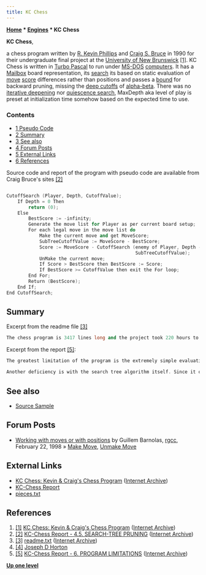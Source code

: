 ```yaml
---
title: KC Chess
---
```

**[Home](Home "Home") \* [Engines](Engines "Engines") \* KC Chess**


**KC Chess**,  

a chess program written by [R. Kevin Phillips](R._Kevin_Phillips "R. Kevin Phillips") and [Craig S. Bruce](Craig_S._Bruce "Craig S. Bruce") in 1990 for their undergraduate final project at the [University of New Brunswick](https://en.wikipedia.org/wiki/University_of_New_Brunswick)
<a id="cite-note-1" href="#cite-ref-1">[1]</a>. KC Chess is written in [Turbo Pascal](Pascal#TurboPascal "Pascal") to run under [MS-DOS](MS-DOS "MS-DOS") [computers](IBM_PC "IBM PC"). It has a [Mailbox](Mailbox "Mailbox") board representation, its [search](Search "Search") its based on static evaluation of [move](Moves "Moves") [score](Score "Score") differences rather than positions and passes a [bound](Bound "Bound") for backward pruning, missing the [deep cutoffs](Beta-Cutoff "Beta-Cutoff") of [alpha-beta](Alpha-Beta "Alpha-Beta"). There was no [iterative deepening](Iterative_Deepening "Iterative Deepening") nor [quiescence search](Quiescence_Search "Quiescence Search"), MaxDepth aka level of play is preset at initialization time somehow based on the expected time to use. 



### Contents


* [1 Pseudo Code](#pseudo-code)
* [2 Summary](#summary)
* [3 See also](#see-also)
* [4 Forum Posts](#forum-posts)
* [5 External Links](#external-links)
* [6 References](#references)






Source code and report of the program with pseudo code are available from Craig Bruce's sites <a id="cite-note-2" href="#cite-ref-2">[2]</a>




```C++

CutoffSearch (Player, Depth, CutoffValue);
    If Depth = 0 Then
        return (0);
    Else
        BestScore := -infinity;
        Generate the move list for Player as per current board setup;
        For each legal move in the move list do
            Make the current move and get MoveScore;
            SubTreeCutoffValue := MoveScore - BestScore;
            Score := MoveScore - CutoffSearch (enemy of Player, Depth - 1,
                                               SubTreeCutoffValue);
            UnMake the current move;
            If Score > BestScore then BestScore := Score;
            If BestScore >= CutoffValue then exit the For loop;
        End For;
        Return (BestScore);
    End If;
End CutoffSearch;

```

## Summary


Excerpt from the readme file <a id="cite-note-3" href="#cite-ref-3">[3]</a>




```C++
The chess program is 3417 lines long and the project took 220 hours to complete.  The work was carried out from JAN - APR 1990 as our CS 4993 undergraduate project.  The program may be distributed freely and is considered [Public Domain](https://en.wikipedia.org/wiki/Public_domain) software. A 30 page written report was also produced and submitted with the rest of the work to Dr. J. D. Horton <a id="cite-note-4" href="#cite-ref-4">[4]</a> who was our project supervisor. 

```

Excerpt from the report <a id="cite-note-5" href="#cite-ref-5">[5]</a>:




```C++
The greatest limitation of the program is the extremely simple evaluation of a given move. The score is determined exclusively by the number of value points assigned to the piece that is taken. If no piece is taken then no points are awarded. As implemented, the positional evaluation plays only a small roll in selecting a move. A better positional evaluator, which takes into account such things as attack strategy and special situations requiring special actions, etc. should be combined with a better capture value to calculate the value at all nodes in the search tree. A better capture value would take into account the fact that the material value of the piece varies with the stage and balance of the game. The combination of material and position values should be consistent with the strategy and circumstances of the game. Of course this was beyond the scope of this project (not to mention our own skill and knowledge of chess). This could be a future enhancement.

```


```C++
Another deficiency is with the search tree algorithm itself. Since it only searches to a certain depth, it may attempt to push an inevitable loss out of its sight by sacrificing a less valuable piece to 'save' the greater valued one. This is known as the [Horizon Effect](Horizon_Effect "Horizon Effect") and is an inevitable consequence of the limited search. The only solution is to increase the search depth. This often would only serve to move the horizon a little father down the road. The solution to this problem is also beyond the scope of this project. 

```

## See also


* [Source Sample](Pascal#SourceSample "Pascal")


## Forum Posts


* [Working with moves or with positions](https://groups.google.com/d/msg/rec.games.chess.computer/EQxCixpytBg/e1R0a7u1WMsJ) by Guillem Barnolas, [rgcc](Computer_Chess_Forums "Computer Chess Forums"), February 22, 1998 » [Make Move](Make_Move "Make Move"), [Unmake Move](Unmake_Move "Unmake Move")


## External Links


* [KC Chess: Kevin & Craig's Chess Program](https://web.archive.org/web/20120411173812/http://www.csbruce.com/~csbruce/chess/) ([Internet Archive](https://en.wikipedia.org/wiki/Internet_Archive))
* [KC-Chess Report](https://web.archive.org/web/20120414114219/http://www.csbruce.com/~csbruce/chess/report.html)
* [pieces.txt](https://web.archive.org/web/20120414024548/http://www.csbruce.com/~csbruce/chess/pieces.txt)


## References


1. <a id="cite-ref-1" href="#cite-note-1">[1]</a> [KC Chess: Kevin & Craig's Chess Program](https://web.archive.org/web/20120411173812/http://www.csbruce.com/~csbruce/chess/) ([Internet Archive](https://en.wikipedia.org/wiki/Internet_Archive))
2. <a id="cite-ref-2" href="#cite-note-2">[2]</a> [KC-Chess Report - 4.5. SEARCH-TREE PRUNING](https://web.archive.org/web/20120414114219/http://www.csbruce.com/~csbruce/chess/report.html) ([Internet Archive](https://en.wikipedia.org/wiki/Internet_Archive))
3. <a id="cite-ref-3" href="#cite-note-3">[3]</a> [readme.txt](https://web.archive.org/web/20120414114214/http://www.csbruce.com/~csbruce/chess/readme.txt) ([Internet Archive](https://en.wikipedia.org/wiki/Internet_Archive))
4. <a id="cite-ref-4" href="#cite-note-4">[4]</a> [Joseph D Horton](http://www.cs.unb.ca/~jdh/)
5. <a id="cite-ref-5" href="#cite-note-5">[5]</a> [KC-Chess Report - 6. PROGRAM LIMITATIONS](https://web.archive.org/web/20120414114219/http://www.csbruce.com/~csbruce/chess/report.html) ([Internet Archive](https://en.wikipedia.org/wiki/Internet_Archive))

**[Up one level](Engines "Engines")**







 
